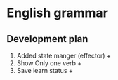 # English grammar

## Development plan
1. Added state manger (effector) +
2. Show Only one verb +
3. Save learn status +